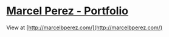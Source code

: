 # [Marcel Perez - Portfolio](http://marcelbperez.com/)

View at [http://marcelbperez.com/](http://marcelbperez.com/)